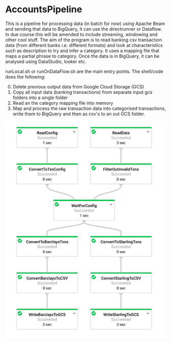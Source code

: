 # AccountsPipeline

This is a pipeline for processing data (in batch for now) using Apache Beam and sending that data to BigQuery, it can use the directrunner or Dataflow. In due course this will be amended to include streaming, windowing and other cool stuff. The aim of the program is to read banking csv transaction data (from different banks i.e. different formats) and look at characteristics such as description to try and infer a category. It uses a mapping file that maps a partial phrase to category. Once the data is in BigQuery, it can be analysed using DataStudio, looker etc.

runLocal.sh or runOnDataFlow.sh are the main entry points. The shell/code does the following:

0) Delete previous output data from Google Cloud Storage (GCS)
1) Copy all input data (banking transactions) from separate input gcs folders into a single folder
2) Read an the category mapping file into memory
3) Map and process the raw transaction data into categorised transactions, write them to BigQuery and then as csv's to an out GCS folder.

![Graph](/docs/dflow.png)
